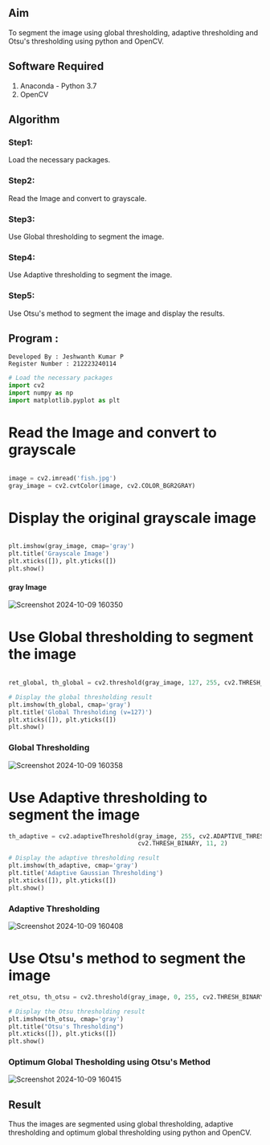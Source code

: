 ## Aim
To segment the image using global thresholding, adaptive thresholding and Otsu's thresholding using python and OpenCV.

## Software Required
1. Anaconda - Python 3.7
2. OpenCV

## Algorithm

### Step1:
Load the necessary packages.

### Step2:
Read the Image and convert to grayscale.

### Step3:
Use Global thresholding to segment the image.

### Step4:
Use Adaptive thresholding to segment the image.

### Step5:
Use Otsu's method to segment the image and display the results.

## Program :
```
Developed By : Jeshwanth Kumar P
Register Number : 212223240114
```

```python
# Load the necessary packages
import cv2
import numpy as np
import matplotlib.pyplot as plt
```

# Read the Image and convert to grayscale
```python

image = cv2.imread('fish.jpg')
gray_image = cv2.cvtColor(image, cv2.COLOR_BGR2GRAY)
```
# Display the original grayscale image
```python

plt.imshow(gray_image, cmap='gray')
plt.title('Grayscale Image')
plt.xticks([]), plt.yticks([])
plt.show()
```
#### gray Image
![Screenshot 2024-10-09 160350](https://github.com/user-attachments/assets/91bce35b-b350-4d05-99fd-eee88d96968a)
<br>
# Use Global thresholding to segment the image
```python

ret_global, th_global = cv2.threshold(gray_image, 127, 255, cv2.THRESH_BINARY)

# Display the global thresholding result
plt.imshow(th_global, cmap='gray')
plt.title('Global Thresholding (v=127)')
plt.xticks([]), plt.yticks([])
plt.show()
```
### Global Thresholding
![Screenshot 2024-10-09 160358](https://github.com/user-attachments/assets/87f0a485-3de4-481b-b485-a11cd454e304)
<br>
# Use Adaptive thresholding to segment the image
```python
th_adaptive = cv2.adaptiveThreshold(gray_image, 255, cv2.ADAPTIVE_THRESH_GAUSSIAN_C,
                                    cv2.THRESH_BINARY, 11, 2)

# Display the adaptive thresholding result
plt.imshow(th_adaptive, cmap='gray')
plt.title('Adaptive Gaussian Thresholding')
plt.xticks([]), plt.yticks([])
plt.show()
```
### Adaptive Thresholding
![Screenshot 2024-10-09 160408](https://github.com/user-attachments/assets/41145713-fa0f-4831-ac64-b12e55f47689)
<br>
# Use Otsu's method to segment the image
```python
ret_otsu, th_otsu = cv2.threshold(gray_image, 0, 255, cv2.THRESH_BINARY + cv2.THRESH_OTSU)

# Display the Otsu thresholding result
plt.imshow(th_otsu, cmap='gray')
plt.title("Otsu's Thresholding")
plt.xticks([]), plt.yticks([])
plt.show()
```
### Optimum Global Thesholding using Otsu's Method
![Screenshot 2024-10-09 160415](https://github.com/user-attachments/assets/5fb0ddf7-19f5-4da2-8b04-5e28d29293db)

## Result
Thus the images are segmented using global thresholding, adaptive thresholding and optimum global thresholding using python and OpenCV.
